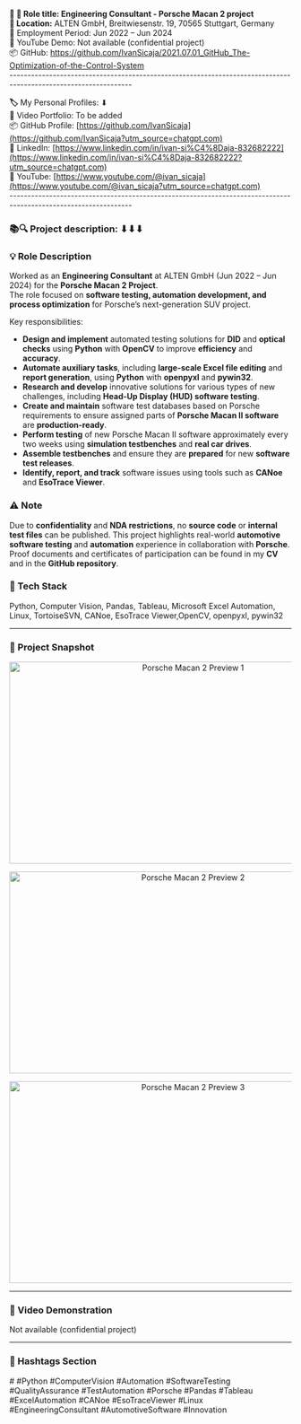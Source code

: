 **🧾 🎯 Role title: Engineering Consultant - Porsche Macan 2 project  
📍 Location:** ALTEN GmbH, Breitwiesenstr. 19, 70565 Stuttgart, Germany  
📅 Employment Period: Jun 2022 – Jun 2024  
🎥 YouTube Demo: Not available (confidential project)  
📦 GitHub: <https://github.com/IvanSicaja/2021.07.01_GitHub_The-Optimization-of-the-Control-System>  
\----------------------------------------------------------------------------------------------------------------

**🏷️** My Personal Profiles: ⬇︎  
🎥 Video Portfolio: To be added  
📦 GitHub Profile: [https://github.com/IvanSicaja](https://github.com/IvanSicaja?utm_source=chatgpt.com)  
🔗 LinkedIn: [https://www.linkedin.com/in/ivan-si%C4%8Daja-832682222](https://www.linkedin.com/in/ivan-si%C4%8Daja-832682222?utm_source=chatgpt.com)  
🎥 YouTube: [https://www.youtube.com/@ivan_sicaja](https://www.youtube.com/@ivan_sicaja?utm_source=chatgpt.com)  
\----------------------------------------------------------------------------------------------------------------

### **📚🔍 Project description:** ⬇︎⬇︎⬇︎

### 💡 **Role Description**

Worked as an **Engineering Consultant** at ALTEN GmbH (Jun 2022 – Jun 2024) for the **Porsche Macan 2 Project**.  
The role focused on **software testing, automation development, and process optimization** for Porsche’s next-generation SUV project.

Key responsibilities:

- **Design and implement** automated testing solutions for **DID** and **optical checks** using **Python** with **OpenCV** to improve **efficiency** and **accuracy**.
- **Automate auxiliary tasks**, including **large-scale Excel file editing** and **report generation**, using **Python** with **openpyxl** and **pywin32**.
- **Research and develop** innovative solutions for various types of new challenges, including **Head-Up Display (HUD) software testing**.
- **Create and maintain** software test databases based on Porsche requirements to ensure assigned parts of **Porsche Macan II software** are **production-ready**.
- **Perform testing** of new Porsche Macan II software approximately every two weeks using **simulation testbenches** and **real car drives**.
- **Assemble testbenches** and ensure they are **prepared** for new **software test releases**.
- **Identify, report, and track** software issues using tools such as **CANoe** and **EsoTrace Viewer**.

### ⚠️ **Note**

Due to **confidentiality** and **NDA restrictions**, no **source code** or **internal test files** can be published. This project highlights real-world **automotive software testing** and **automation** experience in collaboration with **Porsche**. Proof documents and certificates of participation can be found in my **CV** and in the **GitHub repository**.

### **🔧 Tech Stack**

Python, Computer Vision, Pandas, Tableau, Microsoft Excel Automation, Linux, TortoiseSVN, CANoe, EsoTrace Viewer,OpenCV, openpyxl, pywin32

---

### 📸 Project Snapshot

<p align="center">
  <img src="https://github.com/IvanSicaja/2022.06.01_GitHub_Porsche-Macan-2-Project/blob/main/0.1_GitHub/1.0_Description_4_media_key_messages_and_captions/2.0_Thumbnail_1.png?raw=true" 
       alt="Porsche Macan 2 Preview 1" 
       width="640" 
       height="360">
</p>

<p align="center">
  <img src="https://github.com/IvanSicaja/2022.06.01_GitHub_Porsche-Macan-2-Project/blob/main/0.1_GitHub/1.0_Description_4_media_key_messages_and_captions/2.0_Thumbnail_2.png?raw=true" 
       alt="Porsche Macan 2 Preview 2" 
       width="640" 
       height="360">
</p>

<p align="center">
  <img src="https://github.com/IvanSicaja/2022.06.01_GitHub_Porsche-Macan-2-Project/blob/main/0.1_GitHub/1.0_Description_4_media_key_messages_and_captions/2.0_Thumbnail_3.png?raw=true" 
       alt="Porsche Macan 2 Preview 3" 
       width="640" 
       height="360">
</p>

---


### 🎥 Video Demonstration

Not available (confidential project)

---

### **📣 Hashtags Section**

\# #Python #ComputerVision #Automation #SoftwareTesting #QualityAssurance #TestAutomation #Porsche #Pandas #Tableau #ExcelAutomation #CANoe #EsoTraceViewer #Linux #EngineeringConsultant #AutomotiveSoftware #Innovation
